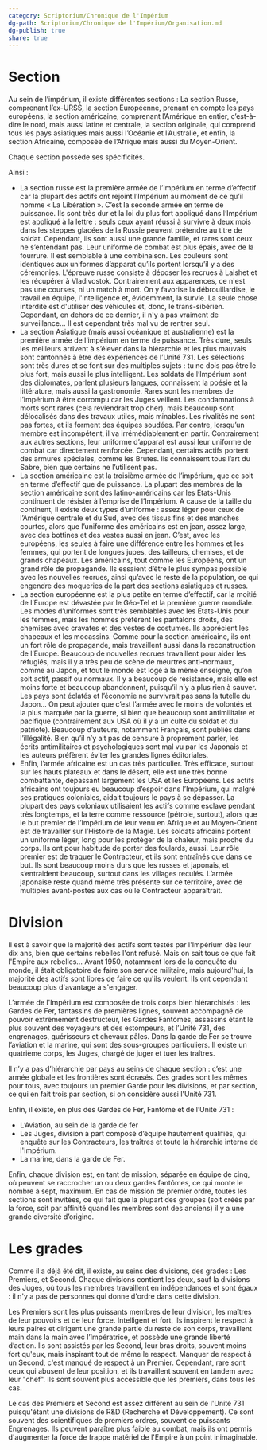 ```yaml
---
category: Scriptorium/Chronique de l'Impérium
dg-path: Scriptorium/Chronique de l'Impérium/Organisation.md
dg-publish: true
share: true
---
```


# Section

Au sein de l’impérium, il existe différentes sections : La section Russe, comprenant l’ex-URSS, la section Européenne, prenant en compte les pays européens, la section américaine, comprenant l’Amérique en entier, c’est-à-dire le nord, mais aussi latine et centrale, la section originale, qui comprend tous les pays asiatiques mais aussi l’Océanie et l’Australie, et enfin, la section Africaine, composée de l’Afrique mais aussi du Moyen-Orient.

Chaque section possède ses spécificités.

Ainsi :

- La section russe est la première armée de l’Impérium en terme d’effectif car la plupart des actifs ont rejoint l’Impérium au moment de ce qu’il nomme « La Libération ». C’est la seconde armée en terme de puissance. Ils sont très dur et la loi du plus fort appliqué dans l’Impérium est appliqué à la lettre : seuls ceux ayant réussi à survivre à deux mois dans les steppes glacées de la Russie peuvent prétendre au titre de soldat. Cependant, ils sont aussi une grande famille, et rares sont ceux ne s’entendant pas. Leur uniforme de combat est plus épais, avec de la fourrure. Il est semblable à une combinaison. Les couleurs sont identiques aux uniformes d’apparat qu’ils portent lorsqu’il y a des cérémonies. L'épreuve russe consiste à déposer les recrues à Laishet et les récupérer à Vladivostok. Contrairement aux apparences, ce n'est pas une courses, ni un match à mort. On y favorise la débrouillardise, le travail en équipe, l'intelligence et, évidemment, la survie. La seule chose interdite est d'utiliser des véhicules et, donc, le trans-sibérien. Cependant, en dehors de ce dernier, il n'y a pas vraiment de surveillance… Il est cependant très mal vu de rentrer seul.
- La section Asiatique (mais aussi océanique et australienne) est la première armée de l’impérium en terme de puissance. Très dure, seuls les meilleurs arrivent à s’élever dans la hiérarchie et les plus mauvais sont cantonnés à être des expériences de l’Unité 731. Les sélections sont très dures et se font sur des multiples sujets : tu ne dois pas être le plus fort, mais aussi le plus intelligent. Les soldats de l’Impérium sont des diplomates, parlent plusieurs langues, connaissent la poésie et la littérature, mais aussi la gastronomie. Rares sont les membres de l’Impérium à être corrompu car les Juges veillent. Les condamnations à morts sont rares (cela reviendrait trop cher), mais beaucoup sont délocalisés dans des travaux utiles, mais minables. Les rivalités ne sont pas fortes, et ils forment des équipes soudées. Par contre, lorsqu’un membre est incompétent, il va irrémédiablement en partir. Contrairement aux autres sections, leur uniforme d’apparat est aussi leur uniforme de combat car directement renforcée. Cependant, certains actifs portent des armures spéciales, comme les Brutes. Ils connaissent tous l’art du Sabre, bien que certains ne l’utilisent pas.
- La section américaine est la troisième armée de l’impérium, que ce soit en terme d’effectif que de puissance. La plupart des membres de la section américaine sont des latino-américains car les Etats-Unis continuent de résister à l’emprise de l’Impérium. A cause de la taille du continent, il existe deux types d’uniforme : assez léger pour ceux de l’Amérique centrale et du Sud, avec des tissus fins et des manches courtes, alors que l’uniforme des américains est en jean, assez large, avec des bottines et des vestes aussi en jean. C’est, avec les européens, les seules à faire une différence entre les hommes et les femmes, qui portent de longues jupes, des tailleurs, chemises, et de grands chapeaux. Les américains, tout comme les Européens, ont un grand rôle de propagande. Ils essaient d’être le plus sympas possible avec les nouvelles recrues, ainsi qu’avec le reste de la population, ce qui engendre des moqueries de la part des sections asiatiques et russes.
- La section européenne est la plus petite en terme d’effectif, car la moitié de l’Europe est dévastée par le Géo-Tel et la première guerre mondiale. Les modes d’uniformes sont très semblables avec les Etats-Unis pour les femmes, mais les hommes préfèrent les pantalons droits, des chemises avec cravates et des vestes de costumes. Ils apprécient les chapeaux et les mocassins. Comme pour la section américaine, ils ont un fort rôle de propagande, mais travaillent aussi dans la reconstruction de l’Europe. Beaucoup de nouvelles recrues travaillent pour aider les réfugiés, mais il y a très peu de scène de meurtres anti-normaux, comme au Japon, et tout le monde est logé à la même enseigne, qu’on soit actif, passif ou normaux. Il y a beaucoup de résistance, mais elle est moins forte et beaucoup abandonnent, puisqu’il n’y a plus rien à sauver. Les pays sont éclatés et l’économie ne survivrait pas sans la tutelle du Japon… On peut ajouter que c’est l’armée avec le moins de volontés et la plus marquée par la guerre, si bien que beaucoup sont antimilitaire et pacifique (contrairement aux USA où il y a un culte du soldat et du patriote). Beaucoup d’auteurs, notamment Français, sont publiés dans l’illégalité. Bien qu’il n’y ait pas de censure à proprement parler, les écrits antimilitaires et psychologiques sont mal vu par les Japonais et les auteurs préfèrent éviter les grandes lignes éditoriales.
- Enfin, l’armée africaine est un cas très particulier. Très efficace, surtout sur les hauts plateaux et dans le désert, elle est une très bonne combattante, dépassant largement les USA et les Européens. Les actifs africains ont toujours eu beaucoup d’espoir dans l’Impérium, qui malgré ses pratiques coloniales, aidait toujours le pays à se dépasser. La plupart des pays coloniaux utilisaient les actifs comme esclave pendant très longtemps, et la terre comme ressource (pétrole, surtout), alors que le but premier de l’Impérium de leur venu en Afrique et au Moyen-Orient est de travailler sur l’Histoire de la Magie. Les soldats africains portent un uniforme léger, long pour les protéger de la chaleur, mais proche du corps. Ils ont pour habitude de porter des foulards, aussi. Leur rôle premier est de traquer le Contracteur, et ils sont entraînés que dans ce but. Ils sont beaucoup moins durs que les russes et japonais, et s’entraident beaucoup, surtout dans les villages reculés. L’armée japonaise reste quand même très présente sur ce territoire, avec de multiples avant-postes aux cas où le Contracteur apparaîtrait.

# Division

Il est à savoir que la majorité des actifs sont testés par l'Impérium dès leur dix ans, bien que certains rebelles l'ont refusé. Mais on sait tous ce que fait l'Empire aux rebelles… Avant 1950, notamment lors de la conquête du monde, il était obligatoire de faire son service militaire, mais aujourd'hui, la majorité des actifs sont libres de faire ce qu'ils veulent. Ils ont cependant beaucoup plus d'avantage à s'engager.

L’armée de l'Impérium est composée de trois corps bien hiérarchisés : les Gardes de Fer, fantassins de premières lignes, souvent accompagné de pouvoir extrêmement destructeur, les Gardes Fantômes, assassins étant le plus souvent des voyageurs et des estompeurs, et l’Unité 731, des engrenages, guérisseurs et chevaux pâles.
Dans la garde de Fer se trouve l’aviation et la marine, qui sont des sous-groupes particuliers. Il existe un quatrième corps, les Juges, chargé de juger et tuer les traîtres.

Il n’y a pas d’hiérarchie par pays au seins de chaque section : c’est une armée globale et les frontières sont écrasés. Ces grades sont les mêmes pour tous, avec toujours un premier Garde pour les divisions, et par section, ce qui en fait trois par section, si on considère aussi l'Unité 731.

Enfin, il existe, en plus des Gardes de Fer, Fantôme et de l’Unité 731 :

- L’Aviation, au sein de la garde de fer
- Les Juges, division à part composé d’équipe hautement qualifiés, qui enquête sur les Contracteurs, les traîtres et toute la hiérarchie interne de l'Impérium.
- La marine, dans la garde de Fer.

Enfin, chaque division est, en tant de mission, séparée en équipe de cinq, où peuvent se raccrocher un ou deux gardes fantômes, ce qui monte le nombre à sept, maximum. En cas de mission de premier ordre, toutes les sections sont invitées, ce qui fait que la plupart des groupes (soit créés par la force, soit par affinité quand les membres sont des anciens) il y a une grande diversité d’origine.

# Les grades

Comme il a déjà été dit, il existe, au seins des divisions, des grades : Les Premiers, et Second. Chaque divisions contient les deux, sauf la divisions des Juges, où tous les membres travaillent en indépendances et sont égaux : il n'y a pas de personnes qui donne d'ordre dans cette division.

Les Premiers sont les plus puissants membres de leur division, les maîtres de leur pouvoirs et de leur force. Intelligent et fort, ils inspirent le respect à leurs paires et dirigent une grande partie du reste de son corps, travaillent main dans la main avec l’Impératrice, et possède une grande liberté d’action. Ils sont assistés par les Second, leur bras droits, souvent moins fort qu'eux, mais inspirant tout de même le respect. Manquer de respect à un Second, c'est manqué de respect à un Premier. Cependant, rare sont ceux qui abusent de leur position, et ils travaillent souvent en tandem avec leur "chef". Ils sont souvent plus accessible que les premiers, dans tous les cas.

Le cas des Premiers et Second est assez différent au sein de l'Unité 731 puisqu'étant une divisions de R&D (Recherche et Développement). Ce sont souvent des scientifiques de premiers ordres, souvent de puissants Engrenages. Ils peuvent paraître plus faible au combat, mais ils ont permis d'augmenter la force de frappe matériel de l'Empire à un point inimaginable.
